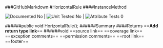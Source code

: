 ###GitHubMarkdown
#HorizontalRule
####InstanceMethod

![Documented No](http://b.repl.ca/v1/Documented-No-red.png) | ![Unit Tested No](http://b.repl.ca/v1/Unit%20Tested-No-grey.png) | ![Attribute Tests 0](http://b.repl.ca/v1/Attribute%20Tests-0-grey.png)

######public void HorizontalRule();
######Summary
####Returns
==__Add return type link__==
######void
==source link==
==coverage link==
==exception comments==
==permission comments==
==root link==
==footer==
